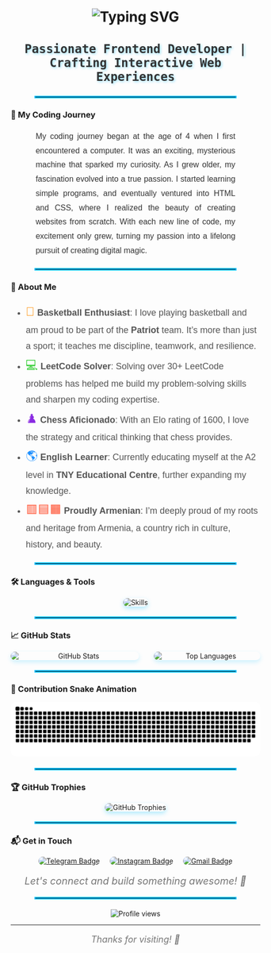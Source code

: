 <h1 align="center">
  <img src="https://readme-typing-svg.demolab.com/?font=Fira+Code&size=36&duration=3000&pause=1000&color=00BFFF&center=true&vCenter=true&width=500&height=70&lines=Hello+%F0%9F%91%8B%2C+I'm+Edmonus;HTML+CSS+JavaScript;Learning+Python+%F0%9F%90%8D" alt="Typing SVG" />
</h1>

<h3 align="center" style="font-family: 'Fira Code', monospace; color: #333333; font-size: 24px; text-shadow: 2px 2px 5px rgba(0, 191, 255, 0.4);">
  Passionate Frontend Developer | Crafting Interactive Web Experiences
</h3>

<hr style="border: 2px solid #00BFFF; width: 80%; margin: 20px auto;"/>

### 🧒 My Coding Journey

<p align="justify" style="font-size: 16px; color: #333; line-height: 1.8; text-align: justify; margin: 20px auto; width: 80%; font-family: 'Arial', sans-serif;">
  My coding journey began at the age of 4 when I first encountered a computer. It was an exciting, mysterious machine that sparked my curiosity. As I grew older, my fascination evolved into a true passion. I started learning simple programs, and eventually ventured into HTML and CSS, where I realized the beauty of creating websites from scratch. With each new line of code, my excitement only grew, turning my passion into a lifelong pursuit of creating digital magic.
</p>

<hr style="border: 2px solid #00BFFF; width: 80%; margin: 20px auto;"/>

### 🧠 About Me

<ul style="font-size: 18px; color: #555; line-height: 1.8; font-family: 'Arial', sans-serif;">
  <li><span style="font-size: 24px; color: #FF8C00;">🏀</span> <strong>Basketball Enthusiast</strong>: I love playing basketball and am proud to be part of the <strong>Patriot</strong> team. It’s more than just a sport; it teaches me discipline, teamwork, and resilience.</li>
  <li><span style="font-size: 24px; color: #32CD32;">💻</span> <strong>LeetCode Solver</strong>: Solving over 30+ LeetCode problems has helped me build my problem-solving skills and sharpen my coding expertise.</li>
  <li><span style="font-size: 24px; color: #8A2BE2;">♟️</span> <strong>Chess Aficionado</strong>: With an Elo rating of 1600, I love the strategy and critical thinking that chess provides.</li>
  <li><span style="font-size: 24px; color: #1E90FF;">🌎</span> <strong>English Learner</strong>: Currently educating myself at the A2 level in <strong>TNY Educational Centre</strong>, further expanding my knowledge.</li>
  <li><span style="font-size: 24px; color: #FF6347;">🟥🟦🟧</span> <strong>Proudly Armenian</strong>: I’m deeply proud of my roots and heritage from Armenia, a country rich in culture, history, and beauty.</li>
</ul>

<hr style="border: 2px solid #00BFFF; width: 80%; margin: 20px auto;"/>

### 🛠️ Languages & Tools

<div align="center" style="margin-bottom: 20px;">
  <img src="https://skillicons.dev/icons?i=html,css,js,python,github,vscode" alt="Skills" style="max-width: 100%; border-radius: 10px; box-shadow: 0 4px 10px rgba(0, 191, 255, 0.3);"/>
</div>

<hr style="border: 2px solid #00BFFF; width: 80%; margin: 20px auto;"/>

### 📈 GitHub Stats

<div align="center" style="display: flex; justify-content: center; gap: 30px;">
  <img width="390" src="https://github-readme-stats.vercel.app/api?username=Edmonas2011&show_icons=true&theme=react&border_radius=10" alt="GitHub Stats" style="border-radius: 10px; box-shadow: 0 4px 10px rgba(0, 191, 255, 0.2);"/>
  <img width="325" src="https://github-readme-stats.vercel.app/api/top-langs/?username=Edmonas2011&layout=compact&theme=react&border_radius=10" alt="Top Languages" style="border-radius: 10px; box-shadow: 0 4px 10px rgba(0, 191, 255, 0.2);"/>
</div>

<hr style="border: 2px solid #00BFFF; width: 80%; margin: 20px auto;"/>

### 🐍 Contribution Snake Animation

<div align="center">
  <picture>
    <source media="(prefers-color-scheme: dark)" srcset="https://raw.githubusercontent.com/platane/snk/output/github-contribution-grid-snake-dark.svg">
    <source media="(prefers-color-scheme: light)" srcset="https://raw.githubusercontent.com/platane/snk/output/github-contribution-grid-snake.svg">
    <img alt="github contribution grid snake animation" src="https://raw.githubusercontent.com/platane/snk/output/github-contribution-grid-snake.svg" style="border-radius: 10px;"/>
  </picture>
</div>

<hr style="border: 2px solid #00BFFF; width: 80%; margin: 20px auto;"/>

### 🏆 GitHub Trophies

<div align="center">
  <img src="https://github-profile-trophy.vercel.app/?username=Edmonas2011&theme=onedark&no-frame=true&no-bg=true&margin-w=4" alt="GitHub Trophies" style="border-radius: 10px; box-shadow: 0 4px 10px rgba(0, 191, 255, 0.3);"/>
</div>

<hr style="border: 2px solid #00BFFF; width: 80%; margin: 20px auto;"/>

### 📬 Get in Touch

<div align="center" style="gap: 20px; display: flex; justify-content: center;">
  <a href="https://t.me/edmonaseyann" target="_blank">
    <img src="https://img.shields.io/badge/Telegram-2CA5E0?style=for-the-badge&logo=telegram&logoColor=white" alt="Telegram Badge" style="border-radius: 50px; transition: transform 0.3s ease;"/>
  </a>
  <a href="https://www.instagram.com/111_.ase7aann/" target="_blank">
    <img src="https://img.shields.io/badge/Instagram-E4405F?style=for-the-badge&logo=instagram&logoColor=white" alt="Instagram Badge" style="border-radius: 50px; transition: transform 0.3s ease;"/>
  </a>
  <a href="mailto:aseyanedmon2011@gmail.com">
    <img src="https://img.shields.io/badge/Gmail-333333?style=for-the-badge&logo=gmail&logoColor=red" alt="Gmail Badge" style="border-radius: 50px; transition: transform 0.3s ease;"/>
  </a>
</div>

<p align="center" style="font-size: 20px; color: #777; margin-top: 20px;">
  <i>Let's connect and build something awesome! 🚀</i>
</p>

<hr style="border: 2px solid #00BFFF; width: 80%; margin: 20px auto;"/>

<div align="center">
  <img src="https://komarev.com/ghpvc/?username=Edmonas2011&color=blue" alt="Profile views" />
</div>

---

<p align="center" style="font-size: 18px; color: #777;">
  <i>Thanks for visiting! 🌟</i>
</p>
